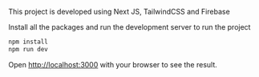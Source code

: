 This project is developed using Next JS, TailwindCSS and Firebase

Install all the packages and run the development server to run the project

```bash
npm install
npm run dev
```

Open [http://localhost:3000](http://localhost:3000) with your browser to see the result.
